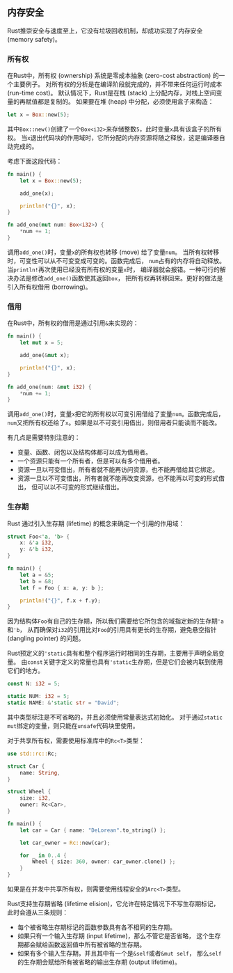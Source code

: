 ## 内存安全

Rust推崇安全与速度至上，它没有垃圾回收机制，却成功实现了内存安全 (memory safety)。

### 所有权

在Rust中，所有权 (ownership) 系统是零成本抽象 (zero-cost abstraction) 的一个主要例子。
对所有权的分析是在编译阶段就完成的，并不带来任何运行时成本 (run-time cost)。
默认情况下，Rust是在栈 (stack) 上分配内存，对栈上空间变量的再赋值都是复制的。
如果要在堆 (heap) 中分配，必须使用盒子来构造：

```rust
let x = Box::new(5);
```
其中`Box::new()`创建了一个`Box<i32>`来存储整数`5`，此时变量`x`具有该盒子的所有权。
当`x`退出代码块的作用域时，它所分配的内存资源将随之释放，这是编译器自动完成的。

考虑下面这段代码：

```rust
fn main() {
    let x = Box::new(5);

    add_one(x);

    println!("{}", x);
}

fn add_one(mut num: Box<i32>) {
    *num += 1;
}
```
调用`add_one()`时，变量`x`的所有权也转移 (move) 给了变量`num`。
当所有权转移时，可变性可以从不可变变成可变的。函数完成后，
`num`占有的内存将自动释放。当`println!`再次使用已经没有所有权的变量`x`时，
编译器就会报错。一种可行的解决办法是修改`add_one()`函数使其返回`box`，
把所有权再转移回来。更好的做法是引入所有权借用 (borrowing)。

### 借用

在Rust中，所有权的借用是通过引用`&`来实现的：

```rust
fn main() {
    let mut x = 5;

    add_one(&mut x);

    println!("{}", x);
}

fn add_one(num: &mut i32) {
    *num += 1;
}
```
调用`add_one()`时，变量`x`把它的所有权以可变引用借给了变量`num`。函数完成后，
`num`又把所有权还给了`x`。如果是以不可变引用借出，则借用者只能读而不能改。

有几点是需要特别注意的：

* 变量、函数、闭包以及结构体都可以成为借用者。
* 一个资源只能有一个所有者，但是可以有多个借用者。
* 资源一旦以可变借出，所有者就不能再访问资源，也不能再借给其它绑定。
* 资源一旦以不可变借出，所有者就不能再改变资源，也不能再以可变的形式借出，
但可以以不可变的形式继续借出。

### 生存期

Rust 通过引入生存期 (lifetime) 的概念来确定一个引用的作用域：

```rust
struct Foo<'a, 'b> {
    x: &'a i32,
    y: &'b i32,
}

fn main() {
    let a = &5;
    let b = &8;
    let f = Foo { x: a, y: b };

    println!("{}", f.x + f.y);
}
```
因为结构体`Foo`有自己的生存期，所以我们需要给它所包含的域指定新的生存期`'a`和`'b`，
从而确保对`i32`的引用比对`Foo`的引用具有更长的生存期，避免悬空指针 
(dangling pointer) 的问题。

Rust预定义的`'static`具有和整个程序运行时相同的生存期，主要用于声明全局变量。
由`const`关键字定义的常量也具有`'static`生存期，但是它们会被内联到使用它们的地方。

```rust
const N: i32 = 5;

static NUM: i32 = 5;
static NAME: &'static str = "David";
```
其中类型标注是不可省略的，并且必须使用常量表达式初始化。
对于通过`static mut`绑定的变量，则只能在`unsafe`代码块里使用。

对于共享所有权，需要使用标准库中的`Rc<T>`类型：

```rust
use std::rc::Rc;

struct Car {
    name: String,
}

struct Wheel {
    size: i32,
    owner: Rc<Car>,
}

fn main() {
    let car = Car { name: "DeLorean".to_string() };

    let car_owner = Rc::new(car);

    for _ in 0..4 {
        Wheel { size: 360, owner: car_owner.clone() };
    }
}
```
如果是在并发中共享所有权，则需要使用线程安全的`Arc<T>`类型。

Rust支持生存期省略 (lifetime elision)，它允许在特定情况下不写生存期标记，
此时会遵从三条规则：

* 每个被省略生存期标记的函数参数具有各不相同的生存期。
* 如果只有一个输入生存期 (input lifetime)，那么不管它是否省略，
这个生存期都会赋给函数返回值中所有被省略的生存期。
* 如果有多个输入生存期，并且其中有一个是`&self`或者`&mut self`，
那么`self`的生存期会赋给所有被省略的输出生存期 (output lifetime)。

